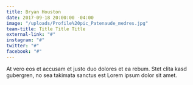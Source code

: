 ```yaml
---
title: Bryan Houston
date: 2017-09-18 20:00:00 -04:00
image: "/uploads/Profile%20pic_Patenaude_medres.jpg"
team-title: Title Title Title
external-link: "#"
instagram: "#"
twitter: "#"
facebook: "#"
---
```


At vero eos et accusam et justo duo dolores et ea rebum. Stet clita kasd gubergren, no sea takimata sanctus est Lorem ipsum dolor sit amet.